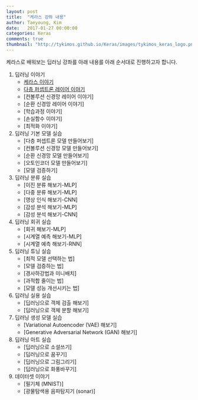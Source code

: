 ```yaml
---
layout: post
title:  "케라스 강좌 내용"
author: Taeyoung, Kim
date:   2017-01-27 00:00:00
categories: Keras
comments: true
thumbnail: "http://tykimos.github.io/Keras/images/tykimos_keras_logo.png"
---
```

케라스로 배워보는 딥러닝 강좌를 아래 내용를 아래 순서대로 진행하고자 합니다.

1. 딥러닝 이야기
    * [케라스 이야기](https://tykimos.github.io/Keras/2017/01/27/Keras_Talk/)
    * [다층 퍼셉트론 레이어 이야기](https://tykimos.github.io/Keras/2017/01/27/MLP_Layer_Talk/)
    * [컨볼루션 신경망 레이어 이야기]
    * [순환 신경망 레이어 이야기]    
    * [학습과정 이야기]
    * [손실함수 이야기]
    * [최적화 이야기]
1. 딥러닝 기본 모델 실습
    * [다층 퍼셉트론 모델 만들어보기]
    * [컨볼루션 신경망 모델 만들어보기]
    * [순환 신경망 모델 만들어보기]
    * [오토인코더 모델 만들어보기]    
    * [모델 검증하기]
1. 딥러닝 분류 실습
    * [이진 분류 해보기-MLP]
    * [다중 분류 해보기-MLP]
    * [영상 인식 해보기-CNN]
    * [감성 분석 해보기-MLP]
    * [감성 분석 해보기-CNN]    
1. 딥러닝 회귀 실습
    * [회귀 해보기-MLP]
    * [시계열 예측 해보기-MLP]
    * [시계열 예측 해보기-RNN]
1. 딥러닝 튜닝 실습
    * [최적 모델 선택하는 법]
    * [모델 검증하는 법]
    * [경사하강법과 미니배치]
    * [과적합 줄이는 법]
    * [모델 성능 개선시키는 법]
1. 딥러닝 실용 실습
    * [딥러닝으로 객체 검출 해보기]
    * [딥러닝으로 객체 분할 해보기]    
1. 딥러닝 생성 모델 실습
    * [Variational Autoencoder (VAE) 해보기]
    * [Generative Adversarial Network (GAN) 해보기]
1. 딥러닝 아트 실습
    * [딥러닝으로 소설쓰기]
    * [딥러닝으로 꿈꾸기]
    * [딥러닝으로 그림그리기]
    * [딥러닝으로 화풍바꾸기]
1. 데이터셋 이야기
    * [필기체 (MNIST)]
    * [광물탐색용 음파탐지기 (sonar)]


```python

```
